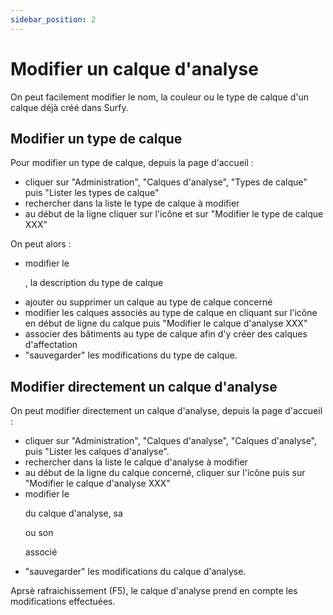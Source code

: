 ```yaml
---
sidebar_position: 2
---
```

# Modifier un calque d'analyse

On peut facilement modifier le nom, la couleur ou le type de calque d'un calque déjà créé dans Surfy.

## Modifier un type de calque

Pour modifier un type de calque, depuis la page d'accueil :

-   cliquer sur "Administration", "Calques d'analyse", "Types de calque" puis "Lister les types de calque"
-   rechercher dans la liste le type de calque à modifier
-   au début de la ligne cliquer sur l'icône et sur "Modifier le type de calque XXX"

On peut alors :

-   modifier le <P code="dimensionType:name" />, la description du type de calque
-   ajouter ou supprimer un calque au type de calque concerné
-   modifier les calques associés au type de calque en cliquant sur l'icône en début de ligne du calque puis "Modifier le calque d'analyse XXX"
-   associer des bâtiments au type de calque afin d'y créer des calques d'affectation
-   "sauvegarder" les modifications du type de calque.

## Modifier directement un calque d'analyse

On peut modifier directement un calque d'analyse, depuis la page d'accueil :

-   cliquer sur "Administration", "Calques d'analyse", "Calques d'analyse", puis "Lister les calques d'analyse".
-   rechercher dans la liste le calque d'analyse à modifier
-   au début de la ligne du calque concerné, cliquer sur l'icône puis sur "Modifier le calque d'analyse XXX"
-   modifier le <P code="dimension:name" /> du calque d'analyse, sa <P code="dimension:color" /> ou son <P code="dimension:dimensionType" /> associé
-   "sauvegarder" les modifications du calque d'analyse.

Aprsè rafraichissement (F5), le calque d'analyse prend en compte les modifications effectuées.
